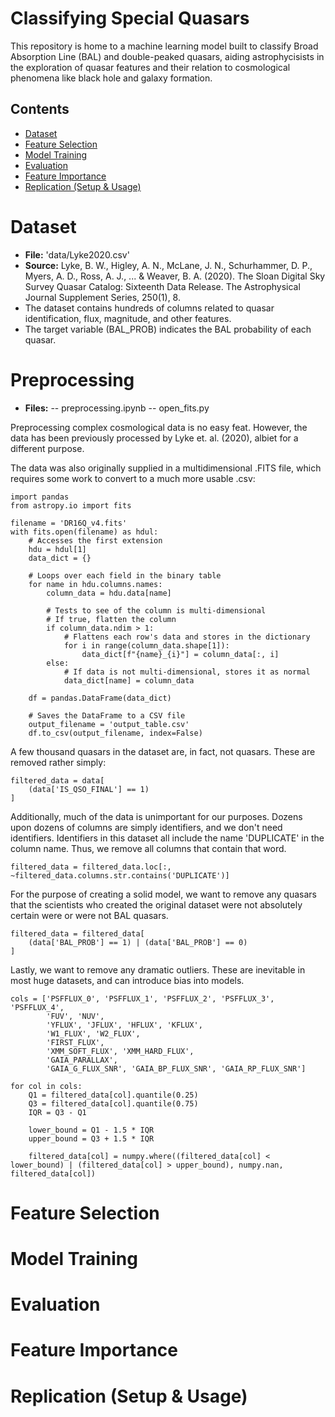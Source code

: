 # Classifying Special Quasars

This repository is home to a machine learning model built to classify Broad Absorption Line (BAL) and double-peaked quasars, aiding astrophycisists in the exploration of quasar features and their relation to cosmological phenomena like black hole and galaxy formation.


## Contents
- [Dataset](#dataset)
- [Feature Selection](#feature-selection)
- [Model Training](#model-training)
- [Evaluation](#evaluation)
- [Feature Importance](#feature-importance)
- [Replication (Setup & Usage)](#replication-setup--usage)


# Dataset
- **File:** 'data/Lyke2020.csv'
- **Source:** Lyke, B. W., Higley, A. N., McLane, J. N., Schurhammer, D. P., Myers, A. D., Ross, A. J., ... & Weaver, B. A. (2020). The Sloan Digital Sky Survey Quasar Catalog: Sixteenth Data Release. The Astrophysical Journal Supplement Series, 250(1), 8.
- The dataset contains hundreds of columns related to quasar identification, flux, magnitude, and other features.
- The target variable (BAL_PROB) indicates the BAL probability of each quasar.


# Preprocessing
- **Files:** 
-- preprocessing.ipynb
-- open_fits.py

Preprocessing complex cosmological data is no easy feat. However, the data has been previously processed by Lyke et. al. (2020), albiet for a different purpose.

The data was also originally supplied in a multidimensional .FITS file, which requires some work to convert to a much more usable .csv:
    
    import pandas
    from astropy.io import fits

    filename = 'DR16Q_v4.fits'
    with fits.open(filename) as hdul:
        # Accesses the first extension
        hdu = hdul[1] 
        data_dict = {}

        # Loops over each field in the binary table
        for name in hdu.columns.names:
            column_data = hdu.data[name]
        
            # Tests to see of the column is multi-dimensional
            # If true, flatten the column
            if column_data.ndim > 1:
                # Flattens each row's data and stores in the dictionary
                for i in range(column_data.shape[1]):
                    data_dict[f"{name}_{i}"] = column_data[:, i]
            else:
                # If data is not multi-dimensional, stores it as normal
                data_dict[name] = column_data

        df = pandas.DataFrame(data_dict)

        # Saves the DataFrame to a CSV file
        output_filename = 'output_table.csv'
        df.to_csv(output_filename, index=False)

A few thousand quasars in the dataset are, in fact, not quasars. These are removed rather simply:

    filtered_data = data[
        (data['IS_QSO_FINAL'] == 1)
    ]

Additionally, much of the data is unimportant for our purposes. Dozens upon dozens of columns are simply identifiers, and we don't need identifiers. Identifiers in this dataset all include the name 'DUPLICATE' in the column name. Thus, we remove all columns that contain that word.

    filtered_data = filtered_data.loc[:, ~filtered_data.columns.str.contains('DUPLICATE')]

For the purpose of creating a solid model, we want to remove any quasars that the scientists who created the original dataset were not absolutely certain were or were not BAL quasars.

    filtered_data = filtered_data[
        (data['BAL_PROB'] == 1) | (data['BAL_PROB'] == 0)
    ]

Lastly, we want to remove any dramatic outliers. These are inevitable in most huge datasets, and can introduce bias into models.

    cols = ['PSFFLUX_0', 'PSFFLUX_1', 'PSFFLUX_2', 'PSFFLUX_3', 'PSFFLUX_4',
            'FUV', 'NUV',
            'YFLUX', 'JFLUX', 'HFLUX', 'KFLUX',
            'W1_FLUX', 'W2_FLUX',
            'FIRST_FLUX',
            'XMM_SOFT_FLUX', 'XMM_HARD_FLUX',
            'GAIA_PARALLAX',
            'GAIA_G_FLUX_SNR', 'GAIA_BP_FLUX_SNR', 'GAIA_RP_FLUX_SNR']

    for col in cols:
        Q1 = filtered_data[col].quantile(0.25)
        Q3 = filtered_data[col].quantile(0.75)
        IQR = Q3 - Q1

        lower_bound = Q1 - 1.5 * IQR
        upper_bound = Q3 + 1.5 * IQR

        filtered_data[col] = numpy.where((filtered_data[col] < lower_bound) | (filtered_data[col] > upper_bound), numpy.nan, filtered_data[col])

# Feature Selection


# Model Training

# Evaluation

# Feature Importance

# Replication (Setup & Usage)